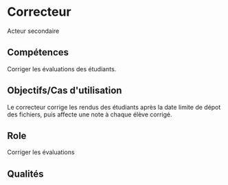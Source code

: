 # Correcteur
Acteur secondaire

## Compétences
Corriger les évaluations des étudiants.

## Objectifs/Cas d'utilisation
Le correcteur corrige les rendus des étudiants après la date limite de dépot des fichiers, puis affecte une note à chaque élève corrigé. 
## Role
Corriger les évaluations

## Qualités


